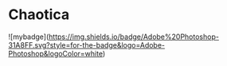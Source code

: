 # Chaotica

!\[mybadge\](https://img.shields.io/badge/Adobe%20Photoshop-31A8FF.svg?style=for-the-badge&logo=Adobe-Photoshop&logoColor=white)
